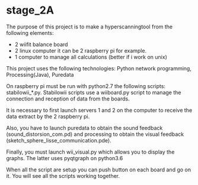 # stage_2A
The purpose of this project is to make a hyperscanningtool from the following elements:

- 2 wiifit balance board 
- 2 linux computer it can be 2 raspberry pi for example. 
- 1 computer to manage all calculations (better if i work on unix)

This project uses the following technologies: Python network programming, Processing(Java), Puredata 

On raspberry pi must be run with python2.7 the following scripts: stabilowii_*.py. Stabilowii scripts use a wiiboard.py script to manage the connection and reception of data from the boards. 

It is necessary to first launch servers 1 and 2 on the computer to receive the data extract by the 2 raspberry pi.  

Also, you have to launch puredata to obtain the sound feedback (sound_distorsion_com.pd) and processing to obtain the visual feedback (sketch_sphere_lisse_communication.pde). 

Finally, you must launch wii_visual.py which allows you to display the graphs. The latter uses pyqtgraph on python3.6

When all the script are setup you can push button on each board and go on it.  You will see all the scripts working together. 
